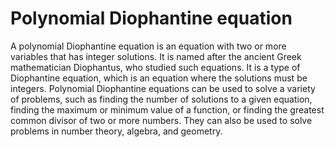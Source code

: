 # Polynomial Diophantine equation

A polynomial Diophantine equation is an equation with two or more variables that has integer solutions. It is named after the ancient Greek mathematician Diophantus, who studied such equations. It is a type of Diophantine equation, which is an equation where the solutions must be integers. Polynomial Diophantine equations can be used to solve a variety of problems, such as finding the number of solutions to a given equation, finding the maximum or minimum value of a function, or finding the greatest common divisor of two or more numbers. They can also be used to solve problems in number theory, algebra, and geometry.
